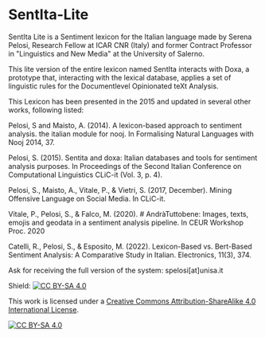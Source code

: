 # SentIta-Lite
SentIta Lite is a Sentiment lexicon for the Italian language made by Serena Pelosi, Research Fellow at ICAR CNR (Italy) and former Contract Professor in "Linguistics and New Media" at the University of Salerno.

This lite version of the entire lexicon named SentIta interacts with Doxa, a prototype that, interacting with the lexical database, applies a set of linguistic rules for the Documentlevel Opinionated teXt Analysis.

This Lexicon has been presented in the 2015 and updated in several other works, following listed:

Pelosi, S and Maisto, A.  (2014). A lexicon-based approach to sentiment analysis. the italian module for nooj. In Formalising Natural Languages with Nooj 2014, 37.

Pelosi, S. (2015). Sentita and doxa: Italian databases and tools for sentiment analysis purposes. In Proceedings of the Second Italian Conference on Computational Linguistics CLiC-it (Vol. 3, p. 4).

Pelosi, S., Maisto, A., Vitale, P., & Vietri, S. (2017, December). Mining Offensive Language on Social Media. In CLiC-it.

Vitale, P., Pelosi, S., & Falco, M. (2020). # AndràTuttobene: Images, texts, emojis and geodata in a sentiment analysis pipeline. In CEUR Workshop Proc. 2020

Catelli, R., Pelosi, S., & Esposito, M. (2022). Lexicon-Based vs. Bert-Based Sentiment Analysis: A Comparative Study in Italian. Electronics, 11(3), 374.

Ask for receiving the full version of the system: spelosi[at]unisa.it





Shield: [![CC BY-SA 4.0][cc-by-sa-shield]][cc-by-sa]

This work is licensed under a
[Creative Commons Attribution-ShareAlike 4.0 International License][cc-by-sa].

[![CC BY-SA 4.0][cc-by-sa-image]][cc-by-sa]

[cc-by-sa]: http://creativecommons.org/licenses/by-sa/4.0/
[cc-by-sa-image]: https://licensebuttons.net/l/by-sa/4.0/88x31.png
[cc-by-sa-shield]: https://img.shields.io/badge/License-CC%20BY--SA%204.0-lightgrey.svg
